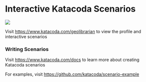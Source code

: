 # Interactive Katacoda Scenarios

[![](http://shields.katacoda.com/katacoda/geolibrarian/count.svg)](https://www.katacoda.com/geolibrarian "Get your profile on Katacoda.com")

Visit https://www.katacoda.com/geolibrarian to view the profile and interactive scenarios

### Writing Scenarios
Visit https://www.katacoda.com/docs to learn more about creating Katacoda scenarios

For examples, visit https://github.com/katacoda/scenario-example
